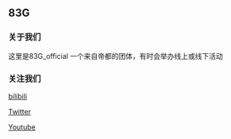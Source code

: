 ## 83G
### 关于我们

这里是83G_official 一个来自帝都的团体，有时会举办线上或线下活动


### 关注我们 

[bilibili][anchor-id]

[anchor-id]: https://b23.tv/ghqR4Jt


[Twitter][anchor-id]

[anchor-id]: https://twitter.com/83gOfficial?s=20&t=ooqqAv_1J6F_giL4V4KltA


[Youtube][anchor-id]

[anchor-id]: https://youtube.com/channel/UC6xaYNw86NSyb9DsApHdvRw

